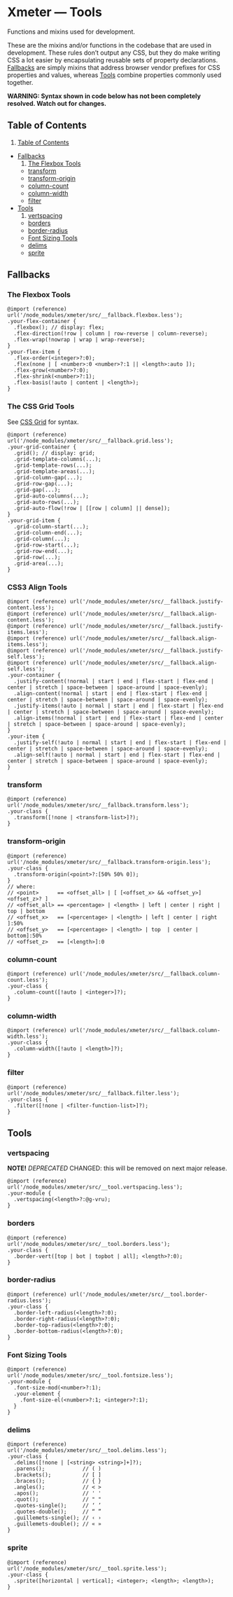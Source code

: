 # Xmeter — Tools

Functions and mixins used for development.

These are the mixins and/or functions in the codebase that are used in development.
These rules don’t output any CSS, but they do make writing CSS a lot easier
by encapsulating reusable sets of property declarations.
[Fallbacks](#fallbacks) are simply mixins that address
browser vendor prefixes for CSS properties and values,
whereas [Tools](#tools) combine properties commonly used together.

**WARNING: Syntax shown in code below has not been completely resolved.
Watch out for changes.**

## Table of Contents

1. [Table of Contents](#table-contents)
- [Fallbacks](#fallbacks)
  1. [The Flexbox Tools](#flexbox-tools)
  - [transform](#transform)
  - [transform-origin](#transform-origin)
  - [column-count](#column-count)
  - [column-width](#column-width)
  - [filter](#filter)
- [Tools](#tools)
  1. [vertspacing](#vertspacing)
  - [borders](#borders)
  - [border-radius](#border-radius)
  - [Font Sizing Tools](#font-sizing-tools)
  - [delims](#delims)
  - [sprite](#sprite)

## Fallbacks

### The Flexbox Tools
```less
@import (reference) url('/node_modules/xmeter/src/__fallback.flexbox.less');
.your-flex-container {
  .flexbox(); // display: flex;
  .flex-direction(!row | column | row-reverse | column-reverse);
  .flex-wrap(!nowrap | wrap | wrap-reverse);
}
.your-flex-item {
  .flex-order(<integer>?:0);
  .flex(none | [ <number>:0 <number>?:1 || <length>:auto ]);
  .flex-grow(<number>?:0);
  .flex-shrink(<number>?:1);
  .flex-basis(!auto | content | <length>);
}
```

### The CSS Grid Tools
See [CSS Grid](https://www.w3.org/TR/css-grid-1/) for syntax.
```less
@import (reference) url('/node_modules/xmeter/src/__fallback.grid.less');
.your-grid-container {
  .grid(); // display: grid;
  .grid-template-columns(...);
  .grid-template-rows(...);
  .grid-template-areas(...);
  .grid-column-gap(...);
  .grid-row-gap(...);
  .grid-gap(...);
  .grid-auto-columns(...);
  .grid-auto-rows(...);
  .grid-auto-flow(!row | [[row | column] || dense]);
}
.your-grid-item {
  .grid-column-start(...);
  .grid-column-end(...);
  .grid-column(...);
  .grid-row-start(...);
  .grid-row-end(...);
  .grid-row(...);
  .grid-area(...);
}
```

### CSS3 Align Tools
```less
@import (reference) url('/node_modules/xmeter/src/__fallback.justify-content.less');
@import (reference) url('/node_modules/xmeter/src/__fallback.align-content.less');
@import (reference) url('/node_modules/xmeter/src/__fallback.justify-items.less');
@import (reference) url('/node_modules/xmeter/src/__fallback.align-items.less');
@import (reference) url('/node_modules/xmeter/src/__fallback.justify-self.less');
@import (reference) url('/node_modules/xmeter/src/__fallback.align-self.less');
.your-container {
  .justify-content(!normal | start | end | flex-start | flex-end | center | stretch | space-between | space-around | space-evenly);
  .align-content(!normal | start | end | flex-start | flex-end | center | stretch | space-between | space-around | space-evenly);
  .justify-items(!auto | normal | start | end | flex-start | flex-end | center | stretch | space-between | space-around | space-evenly);
  .align-items(!normal | start | end | flex-start | flex-end | center | stretch | space-between | space-around | space-evenly);
}
.your-item {
  .justify-self(!auto | normal | start | end | flex-start | flex-end | center | stretch | space-between | space-around | space-evenly);
  .align-self(!auto | normal | start | end | flex-start | flex-end | center | stretch | space-between | space-around | space-evenly);
}
```

### transform
```less
@import (reference) url('/node_modules/xmeter/src/__fallback.transform.less');
.your-class {
  .transform([!none | <transform-list>]?);
}
```

### transform-origin
```less
@import (reference) url('/node_modules/xmeter/src/__fallback.transform-origin.less');
.your-class {
  .transform-origin(<point>?:[50% 50% 0]);
}
// where:
// <point>      == <offset_all> | [ [<offset_x> && <offset_y>] <offset_z>? ]
// <offset_all> == <percentage> | <length> | left | center | right | top | bottom
// <offset_x>   == [<percentage> | <length> | left | center | right ]:50%
// <offset_y>   == [<percentage> | <length> | top  | center | bottom]:50%
// <offset_z>   == [<length>]:0
```

### column-count
```less
@import (reference) url('/node_modules/xmeter/src/__fallback.column-count.less');
.your-class {
  .column-count([!auto | <integer>]?);
}
```

### column-width
```less
@import (reference) url('/node_modules/xmeter/src/__fallback.column-width.less');
.your-class {
  .column-width([!auto | <length>]?);
}
```

### filter
```less
@import (reference) url('/node_modules/xmeter/src/__fallback.filter.less');
.your-class {
  .filter([!none | <filter-function-list>]?);
}
```

## Tools

### vertspacing
**NOTE!** *DEPRECATED* CHANGED: this will be removed on next major release.
```less
@import (reference) url('/node_modules/xmeter/src/__tool.vertspacing.less');
.your-module {
  .vertspacing(<length>?:@g-vru);
}
```

### borders
```less
@import (reference) url('/node_modules/xmeter/src/__tool.borders.less');
.your-class {
  .border-vert([top | bot | topbot | all]; <length>?:0);
}
```

### border-radius
```less
@import (reference) url('/node_modules/xmeter/src/__tool.border-radius.less');
.your-class {
  .border-left-radius(<length>?:0);
  .border-right-radius(<length>?:0);
  .border-top-radius(<length>?:0);
  .border-bottom-radius(<length>?:0);
}
```

### Font Sizing Tools
```less
@import (reference) url('/node_modules/xmeter/src/__tool.fontsize.less');
.your-module {
  .font-size-mod(<number>?:1);
  .your-element {
    .font-size-el(<number>?:1; <integer>?:1);
  }
}
```

### delims
```less
@import (reference) url('/node_modules/xmeter/src/__tool.delims.less');
.your-class {
  .delims([!none | [<string> <string>]+]?);
  .parens();            // ( )
  .brackets();          // [ ]
  .braces();            // { }
  .angles();            // < >
  .apos();              // ' '
  .quot();              // " "
  .quotes-single();     // ‘ ’
  .quotes-double();     // “ ”
  .guillemets-single(); // ‹ ›
  .guillemets-double(); // « »
}
```

### sprite
```less
@import (reference) url('/node_modules/xmeter/src/__tool.sprite.less');
.your-class {
  .sprite([horizontal | vertical]; <integer>; <length>; <length>);
}
```
